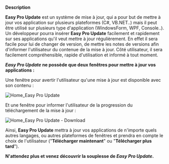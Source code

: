 **Description**

**Easy Pro Update** est un système de mise à jour, qui a pour but de mettre à jour vos application sur plusieurs plateformes (C#, VB.NET..) mais il peut être utilisé sur plusieurs type d'application (WindowsForm, WPF, Console..). Un développeur pourra insérer **Easy Pro Update** facilement et rapidement sur ses applications qu'il veut mettre à jour régulièrement. En effet il sera facile pour lui de changer de version, de mettre les notes de versions afin d'informer l'utilisateur du contenue de la mise à jour. Côté utilisateur, il sera facilement compréhensible, rapide d'utilisation et informé à tout moment.

**_Easy Pro Update_ ne possède que deux fenêtres pour mettre à jour vos applications :**

Une fenêtre pour avertir l'utilisateur qu'une mise à jour est disponible avec son contenu :

![Home_Easy Pro Update](https://user-images.githubusercontent.com/71042742/124523315-e21a4d80-ddf6-11eb-86dc-429f06fbe9b5.png)

Et une fenêtre pour informer l'utilisateur de la progression du téléchargement de la mise à jour : 

![Home_Easy Pro Update - Download](https://user-images.githubusercontent.com/71042742/124523329-ee9ea600-ddf6-11eb-8122-7090a1782133.png)

Ainsi, **Easy Pro Update** mettra à jour vos applications de n'importe quels autres langages, ou autres plateformes de fenêtres et prendra en compte le choix de l'utilisateur ("**Télécharger maintenant**" ou "**Télécharger plus tard**"). 

**N'attendez plus et venez découvrir la souplesse de _Easy Pro Update_.**
